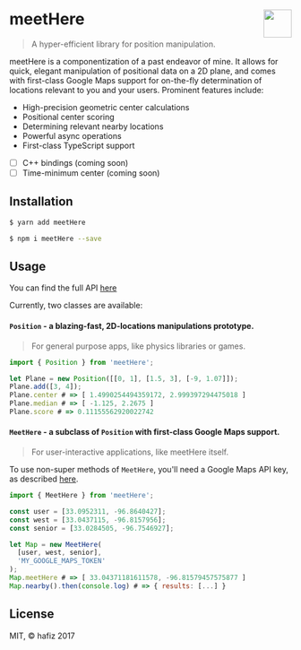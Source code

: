 # meetHere <img src="https://cdn.rawgit.com/ayazhafiz/meetHere/master/meetHere.svg" height=50 align="right"/>
> A hyper-efficient library for position manipulation.

meetHere is a componentization of a past endeavor of mine. It allows for quick,
elegant manipulation of positional data on a 2D plane, and comes with
first-class Google Maps support for on-the-fly determination of locations
relevant to you and your users. Prominent features include:
* High-precision geometric center calculations
* Positional center scoring
* Determining relevant nearby locations
* Powerful async operations
* First-class TypeScript support
- [ ] C++ bindings (coming soon)
- [ ] Time-minimum center (coming soon)

## Installation
```bash
$ yarn add meetHere
```

```bash
$ npm i meetHere --save
```

## Usage
You can find the full API [here]()

Currently, two classes are available:

#### `Position` - a blazing-fast, 2D-locations manipulations prototype.
> For general purpose apps, like physics libraries or games.

```javascript
import { Position } from 'meetHere';

let Plane = new Position([[0, 1], [1.5, 3], [-9, 1.07]]);
Plane.add([3, 4]);
Plane.center # => [ 1.4990254494359172, 2.999397294475018 ]
Plane.median # => [ -1.125, 2.2675 ]
Plane.score # => 0.11155562920022742
```

#### `MeetHere` - a subclass of `Position` with first-class Google Maps support.
> For user-interactive applications, like meetHere itself.

To use non-super methods of `MeetHere`, you'll need a Google Maps API key, as
described
[here](https://github.com/googlemaps/google-maps-services-js#api-keys).

```javascript
import { MeetHere } from 'meetHere';

const user = [33.0952311, -96.8640427];
const west = [33.0437115, -96.8157956];
const senior = [33.0284505, -96.7546927];

let Map = new MeetHere(
  [user, west, senior],
  'MY_GOOGLE_MAPS_TOKEN'
);
Map.meetHere # => [ 33.04371181611578, -96.81579457575877 ]
Map.nearby().then(console.log) # => { results: [...] }
```

## License
MIT, &copy; hafiz 2017

